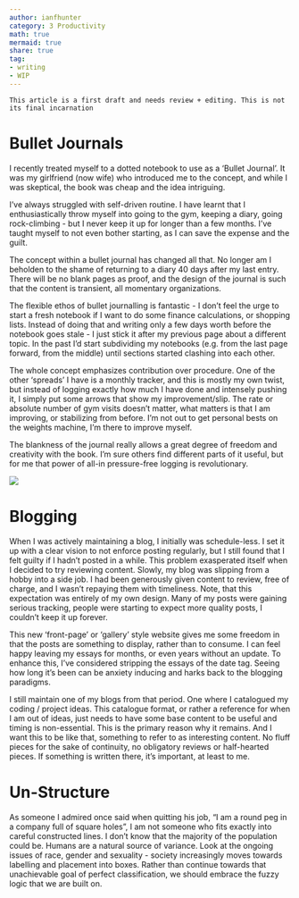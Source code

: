 ```yaml
---
author: ianfhunter
category: 3 Productivity
math: true
mermaid: true
share: true
tag:
- writing
- WIP
---
```


```ad-note
This article is a first draft and needs review + editing. This is not its final incarnation
```

# Bullet Journals

I recently treated myself to a dotted notebook to use as a ‘Bullet Journal’. It was my girlfriend (now wife) who introduced me to the concept, and while I was skeptical, the book was cheap and the idea intriguing.

I’ve always struggled with self-driven routine. I have learnt that I enthusiastically throw myself into going to the gym, keeping a diary, going rock-climbing - but I never keep it up for longer than a few months. I’ve taught myself to not even bother starting, as I can save the expense and the guilt.

The concept within a bullet journal has changed all that. No longer am I beholden to the shame of returning to a diary 40 days after my last entry. There will be no blank pages as proof, and the design of the journal is such that the content is transient, all momentary organizations.

The flexible ethos of bullet journalling is fantastic - I don’t feel the urge to start a fresh notebook if I want to do some finance calculations, or shopping lists. Instead of doing that and writing only a few days worth before the notebook goes stale - I just stick it after my previous page about a different topic. In the past I’d start subdividing my notebooks (e.g. from the last page forward, from the middle) until sections started clashing into each other.

The whole concept emphasizes contribution over procedure. One of the other ‘spreads’ I have is a monthly tracker, and this is mostly my own twist, but instead of logging exactly how much I have done and intensely pushing it, I simply put some arrows that show my improvement/slip. The rate or absolute number of gym visits doesn’t matter, what matters is that I am improving, or stabilizing from before. I’m not out to get personal bests on the weights machine, I’m there to improve myself.

The blankness of the journal really allows a great degree of freedom and creativity with the book. I’m sure others find different parts of it useful, but for me that power of all-in pressure-free logging is revolutionary.

<img src='/assets/img/notes/StockImage_BulletJournal.png' />

# Blogging

When I was actively maintaining a blog, I initially was schedule-less. I set it up with a clear vision to not enforce posting regularly, but I still found that I felt guilty if I hadn’t posted in a while. This problem exasperated itself when I decided to try reviewing content. Slowly, my blog was slipping from a hobby into a side job. I had been generously given content to review, free of charge, and I wasn’t repaying them with timeliness. Note, that this expectation was entirely of my own design. Many of my posts were gaining serious tracking, people were starting to expect more quality posts, I couldn’t keep it up forever.

This new ‘front-page’ or ‘gallery’ style website gives me some freedom in that the posts are something to display, rather than to consume. I can feel happy leaving my essays for months, or even years without an update. To enhance this, I’ve considered stripping the essays of the date tag. Seeing how long it’s been can be anxiety inducing and harks back to the blogging paradigms.

I still maintain one of my blogs from that period. One where I catalogued my coding / project ideas. This catalogue format, or rather a reference for when I am out of ideas, just needs to have some base content to be useful and timing is non-essential. This is the primary reason why it remains. And I want this to be like that, something to refer to as interesting content. No fluff pieces for the sake of continuity, no obligatory reviews or half-hearted pieces. If something is written there, it’s important, at least to me.

# Un-Structure

As someone I admired once said when quitting his job, “I am a round peg in a company full of square holes”, I am not someone who fits exactly into careful constructed lines. I don’t know that the majority of the population could be. Humans are a natural source of variance. Look at the ongoing issues of race, gender and sexuality - society increasingly moves towards labelling and placement into boxes. Rather than continue towards that unachievable goal of perfect classification, we should embrace the fuzzy logic that we are built on.